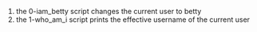 1. the 0-iam_betty script changes the current user to betty
2. the 1-who_am_i script prints the effective username of the current user

